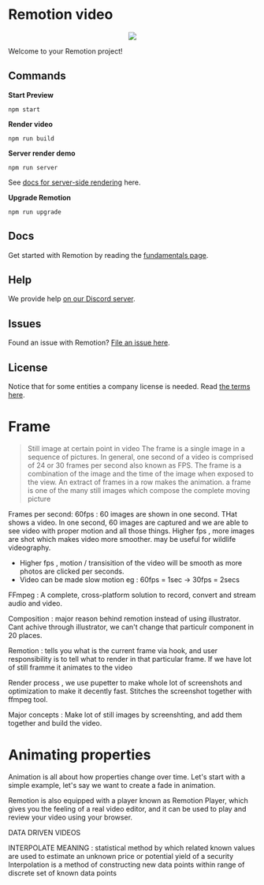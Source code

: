 # Remotion video

<p align="center">
  <a href="https://github.com/remotion-dev/logo">
    <img src="https://github.com/remotion-dev/logo/raw/main/withtitle/element-0.png">
  </a>
</p>

Welcome to your Remotion project!

## Commands

**Start Preview**

```console
npm start
```

**Render video**

```console
npm run build
```

**Server render demo**

```console
npm run server
```

See [docs for server-side rendering](https://www.remotion.dev/docs/ssr) here.

**Upgrade Remotion**

```console
npm run upgrade
```

## Docs

Get started with Remotion by reading the [fundamentals page](https://www.remotion.dev/docs/the-fundamentals).

## Help

We provide help [on our Discord server](https://discord.gg/6VzzNDwUwV).

## Issues

Found an issue with Remotion? [File an issue here](https://github.com/remotion-dev/remotion/issues/new).

## License

Notice that for some entities a company license is needed. Read [the terms here](https://github.com/remotion-dev/remotion/blob/main/LICENSE.md).



# Frame
> Still image at certain point in video
The frame is a single image in a sequence of pictures. 
In general, one second of a video is comprised of 24 or 30 frames per second also known as FPS. The frame is a combination of the image and the time of the image when exposed to the view. An extract of frames in a row makes the animation.
a frame is one of the many still images which compose the complete moving picture

Frames per second:
60fps : 60 images are shown in one second. THat shows a video.
In one second, 60 images are captured and we are able to see video with proper motion and all those things.
Higher fps , more images are shot which makes video more smoother. may be useful for wildlife videography.

- Higher  fps , motion / transisition of the video will be smooth as more photos are clicked per seconds.
- Video can be made slow motion eg : 60fps = 1sec -> 30fps = 2secs


FFmpeg : A complete, cross-platform solution to record, convert and stream audio and video.


Composition :  major reason behind remotion instead of using illustrator. Cant achive through illustrator, we can't change that particulr component in 20 places.


Remotion : tells you what is the current frame via hook, and user responsibility is to tell what to render in that particular frame.
If we have lot of still framme it animates to the video

Render process , we use pupetter to make whole lot of screenshots and optimization to make it decently fast.
Stitches the screenshot together with ffmpeg tool.


Major concepts : Make lot of still images by screenshting, and add them together and build the video.


# Animating properties 
Animation is all about how properties change over time. Let's start with a simple example, let's say we want to create a fade in animation.

Remotion is also equipped with a player known as Remotion Player, which gives you the feeling of a real video editor, and it can be used to play and review your video using your browser.



DATA DRIVEN VIDEOS


INTERPOLATE MEANING :
statistical method by which related known values are used to estimate an unknown price or potential yield of a security
Interpolation is a method of constructing new data points within range of discrete set of known data points
